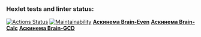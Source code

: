 ### Hexlet tests and linter status:
[![Actions Status](https://github.com/blacksmokezip/python-project-49/workflows/hexlet-check/badge.svg)](https://github.com/blacksmokezip/python-project-49/actions)
[![Maintainability](https://api.codeclimate.com/v1/badges/6ff1215b2e33d3d8e2d2/maintainability)](https://codeclimate.com/github/blacksmokezip/python-project-49/maintainability)
[**Аскинема Brain-Even**](https://asciinema.org/a/kqNxorHRTnn5Mtq8KisK28U23)
[**Аскинема Brain-Calc**](https://asciinema.org/a/0NlUX5UdlNvYTrB8m4mgLwkAl)
[**Аскинема Brain-GCD**](https://asciinema.org/a/Xi2kg84N9yt1kSQ8b5Ox49tbz)
